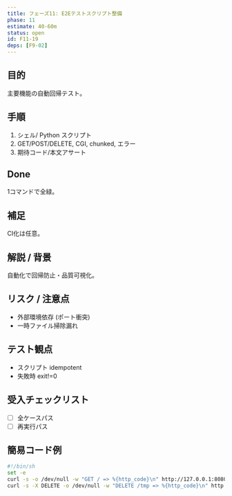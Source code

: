 ```yaml
---
title: フェーズ11: E2Eテストスクリプト整備
phase: 11
estimate: 40-60m
status: open
id: F11-19
deps: [F9-02]
---
```


## 目的
主要機能の自動回帰テスト。

## 手順
1. シェル/ Python スクリプト
2. GET/POST/DELETE, CGI, chunked, エラー
3. 期待コード/本文アサート

## Done
1コマンドで全緑。

## 補足
CI化は任意。

## 解説 / 背景
自動化で回帰防止・品質可視化。

## リスク / 注意点
- 外部環境依存 (ポート衝突)
- 一時ファイル掃除漏れ

## テスト観点
- スクリプト idempotent
- 失敗時 exit!=0

## 受入チェックリスト
- [ ] 全ケースパス
- [ ] 再実行パス

## 簡易コード例
```bash
#!/bin/sh
set -e
curl -s -o /dev/null -w "GET / => %{http_code}\n" http://127.0.0.1:8080/
curl -s -X DELETE -o /dev/null -w "DELETE /tmp => %{http_code}\n" http://127.0.0.1:8080/tmp/test.txt || true
```

